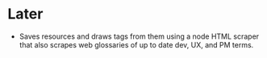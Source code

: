 # Later

- Saves resources and draws tags from them using a node HTML scraper that also scrapes web glossaries of up to date dev, UX, and PM terms.